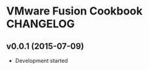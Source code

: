 VMware Fusion Cookbook CHANGELOG
================================

v0.0.1 (2015-07-09)
-------------------
- Development started
